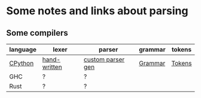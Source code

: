 # Some notes and links about parsing

## Some compilers

language | lexer | parser | grammar | tokens
---------|-------|--------|---------|--------
[CPython](https://github.com/python/cpython) | [hand-written](https://github.com/python/cpython/blob/master/Parser/tokenizer.c) | [custom parser gen](https://github.com/python/cpython/tree/master/Parser) | [Grammar](https://github.com/python/cpython/blob/master/Grammar/Grammar) | [Tokens](https://github.com/python/cpython/blob/master/Grammar/Tokens)
GHC | ? | ?
Rust | ? | ?

